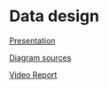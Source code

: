 # Data design

<a href="https://docs.google.com/presentation/d/1PoGlLD-gy9ZtNlJFkgoWB-aViXPtrS3D_2gbNF15fSM/edit?usp=sharing">Presentation</a>

<a href="/src">Diagram sources</a>

<a href="/src/video_report_compressed.mp4">Video Report</a>

